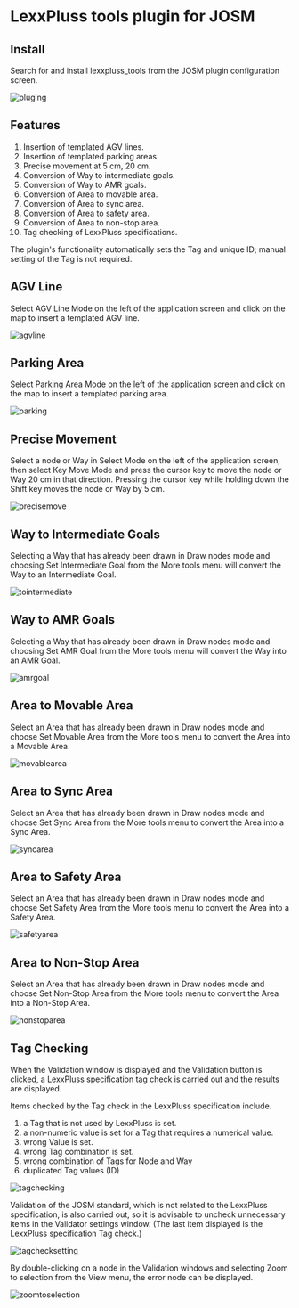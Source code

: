 # LexxPluss tools plugin for JOSM

## Install

Search for and install lexxpluss_tools from the JOSM plugin configuration screen.

![pluging](images/00plugin.png)

## Features

1. Insertion of templated AGV lines.
2. Insertion of templated parking areas.
3. Precise movement at 5 cm, 20 cm.
4. Conversion of Way to intermediate goals.
5. Conversion of Way to AMR goals.
6. Conversion of Area to movable area.
7. Conversion of Area to sync area.
8. Conversion of Area to safety area.
9. Conversion of Area to non-stop area.
10. Tag checking of LexxPluss specifications.

The plugin's functionality automatically sets the Tag and unique ID; manual setting of the Tag is not required.

## AGV Line

Select AGV Line Mode on the left of the application screen and click on the map to insert a templated AGV line.

![agvline](images/01agvline.gif)

## Parking Area

Select Parking Area Mode on the left of the application screen and click on the map to insert a templated parking area.

![parking](images/02parkingarea.gif)

## Precise Movement

Select a node or Way in Select Mode on the left of the application screen, then select Key Move Mode and press the cursor key to move the node or Way 20 cm in that direction.
Pressing the cursor key while holding down the Shift key moves the node or Way by 5 cm.

![precisemove](images/03precisemove.gif)

## Way to Intermediate Goals

Selecting a Way that has already been drawn in Draw nodes mode and choosing Set Intermediate Goal from the More tools menu will convert the Way to an Intermediate Goal.

![tointermediate](images/04intermediategoal.gif)

## Way to AMR Goals

Selecting a Way that has already been drawn in Draw nodes mode and choosing Set AMR Goal from the More tools menu will convert the Way into an AMR Goal.

![amrgoal](images/05amrgoal.gif)

## Area to Movable Area

Select an Area that has already been drawn in Draw nodes mode and choose Set Movable Area from the More tools menu to convert the Area into a Movable Area.

![movablearea](images/06movablearea.gif)

## Area to Sync Area

Select an Area that has already been drawn in Draw nodes mode and choose Set Sync Area from the More tools menu to convert the Area into a Sync Area.

![syncarea](images/07syncarea.gif)

## Area to Safety Area

Select an Area that has already been drawn in Draw nodes mode and choose Set Safety Area from the More tools menu to convert the Area into a Safety Area.

![safetyarea](images/08safetyarea.gif)

## Area to Non-Stop Area

Select an Area that has already been drawn in Draw nodes mode and choose Set Non-Stop Area from the More tools menu to convert the Area into a Non-Stop Area.

![nonstoparea](images/09nonstoparea.gif)

## Tag Checking

When the Validation window is displayed and the Validation button is clicked, a LexxPluss specification tag check is carried out and the results are displayed.

Items checked by the Tag check in the LexxPluss specification include.

1. a Tag that is not used by LexxPluss is set.
2. a non-numeric value is set for a Tag that requires a numerical value.
3. wrong Value is set.
4. wrong Tag combination is set.
5. wrong combination of Tags for Node and Way
6. duplicated Tag values (ID)

![tagchecking](images/10tagchecking.gif)

Validation of the JOSM standard, which is not related to the LexxPluss specification, is also carried out, so it is advisable to uncheck unnecessary items in the Validator settings window. (The last item displayed is the LexxPluss specification Tag check.)

![tagchecksetting](images/11tagchecksetting.png)

By double-clicking on a node in the Validation windows and selecting Zoom to selection from the View menu, the error node can be displayed.

![zoomtoselection](images/12jumptoerror.gif)
